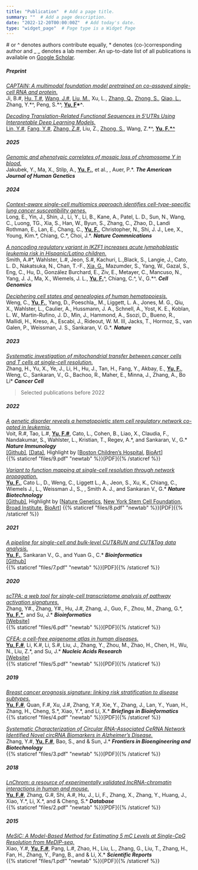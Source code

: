 ```yaml
---
title: "Publication"  # Add a page title.
summary: ""  # Add a page description.
date: "2022-12-20T00:00:00Z"  # Add today's date.
type: "widget_page"  # Page type is a Widget Page
---
```


<!-- I have a list of names: L. Alexander Liggett, Matthew G. Jones, Xiaojie Qiu, Lara Wahlster, Alexis Caulier, Jeffrey A. Hussmann, Alexandra Schnell, Kathryn E. Yost, Luke W. Koblan, Jorge D. Martin-Rufino, Joseph Min, Alessandro Hammond, Daniel Ssozi, Raphael Bueno, Hari Mallidi, Antonia Kreso, Javier Escabi, William M. Rideout III, Tyler Jacks, Sahand Hormoz, Peter van Galen, Jonathan S. Weissman & Vijay G. Sankaran, I would like to reformat as last name, the first letter of the first name. for example, change Xiaojie Qiu to "Qiu, X.", do it for me, concat them with comma -->

<!-- ### __**Publications**__   -->
\# or ^ denotes authors contribute equally, * denotes (co-)corresponding author and \_ \_ denotes a lab member. An up-to-date list of all publications is available on [Google Scholar](https://scholar.google.com/citations?user=sslV11MAAAAJ).
<!-- Major Publications (A Yu Lab member is the ^(co-)first or *(co-)corresponding author) -->

##### *Preprint*
[*CAPTAIN: A multimodal foundation model pretrained on co-assayed single-cell RNA and protein.*](https://www.biorxiv.org/content/10.1101/2025.07.07.663366v1)  
Ji, B.#, <ins>Hu, T.#</ins>, <ins>Wang, J.#</ins>, <ins>Liu, M.</ins>, Xu, L., <ins>Zhang, Q.</ins>, <ins>Zhong, S.</ins>, <ins>Qiao, L.</ins>, Zhang, Y.\*^, Peng, S.\*^, **<ins>Yu, F</ins>\*^**.

[*Decoding Translation-Related Functional Sequences in 5'UTRs Using Interpretable Deep Learning Models.*](https://arxiv.org/abs/2507.16801)  
<ins>Lin, Y.#</ins>, <ins>Fang, Y.#</ins>, <ins>Zhang, Z.#</ins>, Liu, Z., <ins>Zhong, S.</ins>, Wang, Z.\*^, **<ins>Yu, F.\*^</ins>**


##### 2025
[*Genomic and phenotypic correlates of mosaic loss of chromosome Y in blood.*](https://www.sciencedirect.com/science/article/pii/S0002929724004567#abs0010)  
Jakubek, Y., Ma, X., Stilp, A., **<ins>Yu, F.</ins>**, et al., , Auer, P.\*.  ***The American Journal of Human Genetics*** 

##### 2024
[*Context-aware single-cell multiomics approach identifies cell-type-specific lung cancer susceptibility genes.*](https://www.nature.com/articles/s41467-024-52356-9)  
Long, E., Yin, J., Shin, J., Li, Y., Li, B., Kane, A., Patel, L. D., Sun, N., Wang, C., Luong, TG., Xia, S., Han, W., Byun, S., Zhang, C., Zhao, D., Landi Rothman, E., Lan, E., Chang, C., **<ins>Yu, F.</ins>**, Christopher, N., Shi, J. J., Lee, X., Young, Kim.\*, Chiang, C.\*, Choi, J.\*.  ***Nature Commnications*** 

[*A noncoding regulatory variant in IKZF1 increases acute lymphoblastic leukemia risk in Hispanic/Latino children.*](https://pubmed.ncbi.nlm.nih.gov/38537633)  
Smith, A.#\*, Wahlster, L.#, Jeon, S.#, Kachuri, L.,Black, S., Langie, J., Cato, L. D., Nakatsuka, N., Chan, T.-F., <ins>Xia, G.</ins>, Mazumder, S., Yang, W., Gazal, S., Eng, C., Hu, D., González Burchard, E., Ziv, E., Metayer, C., Mancuso, N., Yang, J. J., Ma, X., Wiemels, J. L., **<ins>Yu, F.</ins>**^, Chiang, C.^, V., G.\*^.  ***Cell Genomics*** 

[*Deciphering cell states and genealogies of human hematopoiesis.*](https://www.nature.com/articles/s41586-024-07066-z)  
Weng, C., **<ins>Yu, F.</ins>**, Yang, D., Poeschla,, M., Liggett, L. A., Jones, M. G., Qiu, X., Wahlster, L., Caulier, A., Hussmann, J. A., Schnell, A., Yost, K. E., Koblan, L. W., Martin-Rufino, J. D., Min, J., Hammond, A., Ssozi, D., Bueno, R., Mallidi, H., Kreso, A., Escabi, J., Rideout, W. M. III, Jacks, T., Hormoz, S., van Galen, P., Weissman, J. S., Sankaran, V. G.\*.  ***Nature*** 

##### 2023
[*Systematic investigation of mitochondrial transfer between cancer cells and T cells at single-cell resolution.*](https://www.cell.com/cancer-cell/pdfExtended/S1535-6108(23)00319-7)  
Zhang, H., Yu, X., Ye, J., Li, H., Hu, J., Tan, H., Fang, Y., Akbay, E., **<ins>Yu, F.</ins>**, Weng, C., Sankaran, V., G., Bachoo, R., Maher, E., Minna, J., Zhang, A., Bo Li\*  ***Cancer Cell*** 

<!-- <br/><br/> -->
> Selected publications before 2022 
<!-- 
##### 2022
[*A genetic disorder reveals a hematopoietic stem cell regulatory network co-opted in leukemia.*](https://www.nature.com/articles/s41590-022-01370-4)  
Voit, R.#, Tao, L.#, **<ins>Yu, F.#</ins>**, Cato, L., Cohen, B., Liao, X., Claudia, F., Nandakumar, S., Wahlster, L., Kristian, T., Regev, A.\*, and Sankaran, V., G.\* ***Nature Immunology***   
[[<ins>Github</ins>]](https://github.com/sankaranlab/mecom_var), [[<ins>Data</ins>]](https://www.ncbi.nlm.nih.gov/geo/query/acc.cgi?acc=GSE175521), [[<ins>Highlight by Boston Children’s Hospital</ins>]](https://answers.childrenshospital.org/acute-myeloid-leukemia/), [[<ins>Highlight by BioArt</ins>]](https://mp.weixin.qq.com/s/bfSg24t-HAcoA8rUhHGcfg)  
{{% staticref "files/9.pdf" "newtab" %}}[PDF]{{% /staticref %}}

[*Variant to function mapping at single-cell resolution through network propagation.*](https://www.nature.com/articles/s41587-022-01341-y)  
**<u>Yu, F.</u>**, Cato L., D., Weng, C., Liggett L., A., Jeon, S., Xu, K., Chiang, C., Wiemels J., L., Weissman J., S., , Smith A. J., and Sankaran V., G.\* ***Nature Biotechnology***  
[[<ins>Github</ins>]](https://github.com/sankaranlab/SCAVENGE), [[<ins>Highlight by Nature Genetics</ins>]](https://www.nature.com/articles/s41588-022-01136-6), [[<ins>Highlight by New York Stem Cell Foundation</ins>]](https://nyscf.org/resources/meet-scavenge-a-search-engine-to-uncover-how-genetic-variations-affect-our-cells/#sq_h3qn23vs5o), [[<ins>Highlight by Broad Institute</ins>]](https://www.broadinstitute.org/news/research-roundup-june-13-2022), [[<ins>Highlight by NHGRI CEGS center</ins>]](https://twitter.com/cegs_ica/status/1498361205777481728?lang=en), [[<ins>Highlight by Single Cell Genomics Day</ins>]](https://satijalab.org/scgd22/), [[<ins>Highlight by Turingene</ins>]](https://mp.weixin.qq.com/s/RN39JurpmiaSWFIMEW6RFg), [[<ins>Highlight by BioArt</ins>]](https://mp.weixin.qq.com/s/0HNjEfdi5Lyqd_w7pVySRw)
{{% staticref "files/8.pdf" "newtab" %}}[PDF]{{% /staticref %}} -->


##### 2022
[*A genetic disorder reveals a hematopoietic stem cell regulatory network co-opted in leukemia.*](https://www.nature.com/articles/s41590-022-01370-4)  
Voit, R.#, Tao, L.#, **<ins>Yu, F.#</ins>**, Cato, L., Cohen, B., Liao, X., Claudia, F., Nandakumar, S., Wahlster, L., Kristian, T., Regev, A.\*, and Sankaran, V., G.\* ***Nature Immunology***   
[[<ins>Github</ins>]](https://github.com/sankaranlab/mecom_var), [[<ins>Data</ins>]](https://www.ncbi.nlm.nih.gov/geo/query/acc.cgi?acc=GSE175521), Highlight by [[<ins>Boston Children’s Hospital</ins>](https://answers.childrenshospital.org/acute-myeloid-leukemia/), [<ins>BioArt</ins>](https://mp.weixin.qq.com/s/bfSg24t-HAcoA8rUhHGcfg)]  
{{% staticref "files/9.pdf" "newtab" %}}[PDF]{{% /staticref %}}

[*Variant to function mapping at single-cell resolution through network propagation.*](https://www.nature.com/articles/s41587-022-01341-y)  
**<u>Yu, F.</u>**, Cato L., D., Weng, C., Liggett L., A., Jeon, S., Xu, K., Chiang, C., Wiemels J., L., Weissman J., S., , Smith A. J., and Sankaran V., G.\* ***Nature Biotechnology***  
[[<ins>Github</ins>]](https://github.com/sankaranlab/SCAVENGE), Highlight by [[<ins>Nature Genetics</ins>](https://www.nature.com/articles/s41588-022-01136-6), [<ins>New York Stem Cell Foundation</ins>](https://nyscf.org/resources/meet-scavenge-a-search-engine-to-uncover-how-genetic-variations-affect-our-cells/#sq_h3qn23vs5o), [<ins>Broad Institute</ins>](https://www.broadinstitute.org/news/research-roundup-june-13-2022), [<ins>BioArt</ins>](https://mp.weixin.qq.com/s/0HNjEfdi5Lyqd_w7pVySRw)]
{{% staticref "files/8.pdf" "newtab" %}}[PDF]{{% /staticref %}}


##### 2021
[*A pipeline for single-cell and bulk-level CUT&RUN and CUT&Tag data analysis.*](https://academic.oup.com/bioinformatics/article/38/1/252/6318389)  
**<u>Yu, F.</u>**, Sankaran V., G., and Yuan G., C.\*  ***Bioinformatics***  
[[<ins>Github</ins>]](https://github.com/fl-yu/CUT-RUNTools-2.0)  
{{% staticref "files/7.pdf" "newtab" %}}[PDF]{{% /staticref %}}

##### 2020
[*scTPA: a web tool for single-cell transcriptome analysis of pathway activation signatures.*](https://academic.oup.com/bioinformatics/article/36/14/4217/5841657)  
Zhang, Y#., Zhang, Y#., Hu, J.#, Zhang, J., Guo, F., Zhou, M., Zhang, G.\*, **<u>Yu, F.\*</u>**, and Su, J.\*  ***Bioinformatics***  
[[<ins>Website</ins>]](http://sctpa.bio-data.cn/)  
{{% staticref "files/6.pdf" "newtab" %}}[PDF]{{% /staticref %}}

[*CFEA: a cell-free epigenome atlas in human diseases.*](https://academic.oup.com/nar/article/48/D1/D40/5552060)  
**<u>Yu, F.#</u>**, Li, K.#, Li, S.#, Liu, J., Zhang, Y., Zhou, M., Zhao, H., Chen, H., Wu, N., Liu, Z.\*, and Su, J.\*  ***Nucleic Acids Research***  
[[<ins>Website</ins>]](http://www.bio-data.cn/CFEA)  
{{% staticref "files/5.pdf" "newtab" %}}[PDF]{{% /staticref %}}


##### 2019
[*Breast cancer prognosis signature: linking risk stratification to disease subtypes.*](https://academic.oup.com/bib/article/20/6/2130/5090083)  
**<u>Yu, F.#</u>**, Quan, F.#, Xu, J.#, Zhang, Y.#, Xie, Y., Zhang, J., Lan, Y., Yuan, H., Zhang, H., Cheng, S.\*, Xiao, Y.\*, and Li, X.\*  ***Briefings in Bioinformatics***  
{{% staticref "files/4.pdf" "newtab" %}}[PDF]{{% /staticref %}}

[*Systematic Characterization of Circular RNA-Associated CeRNA Network Identified Novel circRNA Biomarkers in Alzheimer’s Disease.*](https://www.frontiersin.org/articles/10.3389/fbioe.2019.00222/full)  
Zhang, Y.#, **<u>Yu, F.#</u>**, Bao, S., and & Sun, J.\*  ***Frontiers in Bioengineering and Biotechnology***  
{{% staticref "files/3.pdf" "newtab" %}}[PDF]{{% /staticref %}}


##### 2018
[*LnChrom: a resource of experimentally validated lncRNA-chromatin interactions in human and mouse.*](https://academic.oup.com/database/article/doi/10.1093/database/bay039/4999394)  
**<u>Yu, F.#</u>**, Zhang, G.#, Shi, A.#, Hu, J., Li, F., Zhang, X., Zhang, Y., Huang, J., Xiao, Y.\*, Li, X.\*, and & Cheng, S.\*  ***Database***  
{{% staticref "files/2.pdf" "newtab" %}}[PDF]{{% /staticref %}}


##### 2015
[*MeSiC: A Model-Based Method for Estimating 5 mC Levels at Single-CpG Resolution from MeDIP-seq.*](https://www.nature.com/articles/srep14699)  
Xiao, Y.#, **<u>Yu, F.#</u>**, Pang, L.#, Zhao, H., Liu, L., Zhang, G., Liu, T., Zhang, H., Fan, H., Zhang, Y., Pang, B., and & Li, X.\*  ***Scientific Reports***  
{{% staticref "files/1.pdf" "newtab" %}}[PDF]{{% /staticref %}}



<!-- ### __**Pre-prints**__  
\# denotes co-first author and * denotes (co-)corresponding author. -->
<br/><br/>
<br/><br/>
<br/><br/>
<br/><br/>
<br/><br/>
<br/><br/>
<br/><br/>
<br/><br/>
<br/><br/>
<br/><br/>
<br/><br/>
<br/><br/>
<br/><br/>